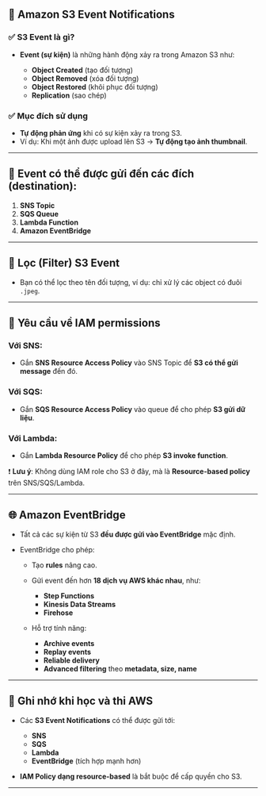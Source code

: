 ## 📢 **Amazon S3 Event Notifications**

### ✅ **S3 Event là gì?**

* **Event (sự kiện)** là những hành động xảy ra trong Amazon S3 như:

  * **Object Created** (tạo đối tượng)
  * **Object Removed** (xóa đối tượng)
  * **Object Restored** (khôi phục đối tượng)
  * **Replication** (sao chép)

### ✅ **Mục đích sử dụng**

* **Tự động phản ứng** khi có sự kiện xảy ra trong S3.
* Ví dụ: Khi một ảnh được upload lên S3 → **Tự động tạo ảnh thumbnail**.

---

## 🧭 **Event có thể được gửi đến các đích (destination):**

1. **SNS Topic**
2. **SQS Queue**
3. **Lambda Function**
4. **Amazon EventBridge**

---

## 📂 **Lọc (Filter) S3 Event**

* Bạn có thể lọc theo tên đối tượng, ví dụ: chỉ xử lý các object có đuôi `.jpeg`.

---

## 🔐 **Yêu cầu về IAM permissions**

### Với SNS:

* Gắn **SNS Resource Access Policy** vào SNS Topic để **S3 có thể gửi message** đến đó.

### Với SQS:

* Gắn **SQS Resource Access Policy** vào queue để cho phép **S3 gửi dữ liệu**.

### Với Lambda:

* Gắn **Lambda Resource Policy** để cho phép **S3 invoke function**.

❗ **Lưu ý**: Không dùng IAM role cho S3 ở đây, mà là **Resource-based policy** trên SNS/SQS/Lambda.

---

## 🌐 **Amazon EventBridge**

* Tất cả các sự kiện từ S3 **đều được gửi vào EventBridge** mặc định.
* EventBridge cho phép:

  * Tạo **rules** nâng cao.
  * Gửi event đến hơn **18 dịch vụ AWS khác nhau**, như:

    * **Step Functions**
    * **Kinesis Data Streams**
    * **Firehose**
  * Hỗ trợ tính năng:

    * **Archive events**
    * **Replay events**
    * **Reliable delivery**
    * **Advanced filtering** theo **metadata, size, name**

---

## 📝 **Ghi nhớ khi học và thi AWS**

* Các **S3 Event Notifications** có thể được gửi tới:

  * **SNS**
  * **SQS**
  * **Lambda**
  * **EventBridge** (tích hợp mạnh hơn)
* **IAM Policy dạng resource-based** là bắt buộc để cấp quyền cho S3.

---
